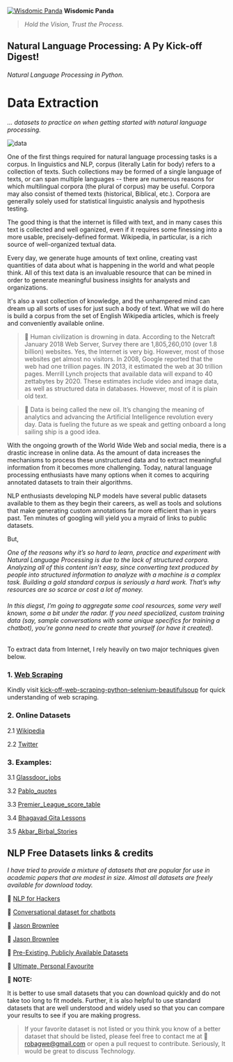 [![Wisdomic Panda](https://github.com/robagwe/wisdomic-panda/blob/master/imgs/panda.png)](http://www.rohanbagwe.com/)  **Wisdomic Panda**
> *Hold the Vision, Trust the Process.*


## Natural Language Processing: A Py Kick-off Digest! 
###### Natural Language Processing in Python.

# Data Extraction
*... datasets to practice on when getting started with natural language processing.*

![data](https://github.com/robagwe/wisdomic-panda/blob/master/imgs/data.gif)


One of the first things required for natural language processing tasks is a corpus. In linguistics and NLP, corpus (literally Latin for body) refers to a collection of texts. Such collections may be formed of a single language of texts, or can span multiple languages -- there are numerous reasons for which multilingual corpora (the plural of corpus) may be useful. Corpora may also consist of themed texts (historical, Biblical, etc.). Corpora are generally solely used for statistical linguistic analysis and hypothesis testing.


The good thing is that the internet is filled with text, and in many cases this text is collected and well oganized, even if it requires some finessing into a more usable, precisely-defined format. Wikipedia, in particular, is a rich source of well-organized textual data. 

Every day, we generate huge amounts of text online, creating vast quantities of data about what is happening in the world and what people think. All of this text data is an invaluable resource that can be mined in order to generate meaningful business insights for analysts and organizations. 

It's also a vast collection of knowledge, and the unhampered mind can dream up all sorts of uses for just such a body of text.
What we will do here is build a corpus from the set of English Wikipedia articles, which is freely and conveniently available online.

> :pushpin: Human civilization is drowning in data. According to the Netcraft January 2018 Web Server, Survey there are 1,805,260,010 (over 1.8 billion) websites. Yes, the Internet is very big. However, most of those websites get almost no visitors.
In 2008, Google reported that the web had one trillion pages. IN 2013, it estimated the web at 30 trillion pages. Merrill Lynch projects that available data will expand to 40 zettabytes by 2020. These estimates include video and image data, as well as structured data in databases. However, most of it is plain old text. 

> :pushpin: Data is being called the new oil. It’s changing the meaning of analytics and advancing the Artificial Intelligence revolution every day. Data is fueling the future as we speak and getting onboard a long sailing ship is a good idea.



With the ongoing growth of the World Wide Web and social media, there is a drastic increase in online data. As the amount of data increases the mechanisms to process these unstructured data and to extract meaningful information from it becomes more challenging.
Today, natural language processing enthusiasts have many options when it comes to acquiring annotated datasets to train their algorithms. 


NLP enthusiasts developing NLP models have several public datasets available to them as they begin their careers, as well as tools and solutions that make generating custom annotations far more efficient than in years past.
Ten minutes of googling will yield you a myraid of links to public datasets.

But,

*One of the reasons why it’s so hard to learn, practice and experiment with Natural Language Processing is due to the lack of structured corpora. Analyzing all of this content isn’t easy, since converting text produced by people into structured information to analyze with a machine is a complex task. Building a gold standard corpus is seriously a hard work. That’s why resources are so scarce or cost a lot of money.*

###### In this diegst, I’m going to aggregate some cool resources, some very well known, some a bit under the radar. If you need specialized, custom training data (say, sample conversations with some unique specifics for training a chatbot), you’re gonna need to create that yourself (or have it created). 

To extract data from Internet, I rely heavily on two major techniques given below.

### 1. [Web Scraping](https://github.com/robagwe/kick-off-web-scraping-python-selenium-beautifulsoup)
Kindly visit [kick-off-web-scraping-python-selenium-beautifulsoup](https://github.com/robagwe/kick-off-web-scraping-python-selenium-beautifulsoup) for quick understanding of web scraping.
### 2. Online Datasets

   2.1 [Wikipedia](https://github.com/robagwe/kick-off-NLP-Natural_Language_Processing-Python/blob/master/0_Data_Extraction/wiki_Corpus/wikipedia_DataExtract.py)
   
   2.2 [Twitter](https://github.com/robagwe/kick-off-NLP-Natural_Language_Processing-Python/blob/master/0_Data_Extraction/twitter/twitterDataExtract.py)

### 3. Examples:

   3.1 [Glassdoor_jobs](https://github.com/robagwe/kick-off-web-scraping-python-selenium-beautifulsoup/tree/master/glassdoor_jobs)
   
   3.2 [Pablo_quotes](https://github.com/robagwe/kick-off-web-scraping-python-selenium-beautifulsoup/tree/master/pablo_quotes)
   
   3.3 [Premier_League_score_table](https://github.com/robagwe/kick-off-web-scraping-python-selenium-beautifulsoup/tree/master/premier_league_score_table)
   
   3.4 [Bhagavad Gita Lessons](https://github.com/robagwe/kick-off-NLP-Natural_Language_Processing-Python/blob/master/0_Data_Extraction/ScrapDataK/scrapDataKCDIssue.py)
   
   3.5 [Akbar_Birbal_Stories](https://github.com/robagwe/kick-off-NLP-Natural_Language_Processing-Python/blob/master/0_Data_Extraction/Eg_Data_Extraction_WebScarping/quickDataScrap.py)

## NLP Free Datasets links & credits
*I have tried to provide a mixture of datasets that are popular for use in academic papers that are modest in size.
Almost all datasets are freely available for download today.*

:open_file_folder: [NLP for Hackers](https://nlpforhackers.io/corpora/)

:open_file_folder: [Conversational dataset for chatbots](http://freeconnection.blogspot.com/2016/04/conversational-datasets-for-train.html)

:open_file_folder: [Jason Brownlee ](https://machinelearningmastery.com/datasets-natural-language-processing/)

:open_file_folder: [Jason Brownlee ](https://machinelearningmastery.com/datasets-natural-language-processing/)

:open_file_folder: [Pre-Existing, Publicly Available Datasets](https://mighty.ai/blog/training-data-for-nlp-algorithms-your-options-for-collecting-or-creating-annotated-datasets/)

:open_file_folder: [Ultimate, Personal Favourite](https://www.analyticsvidhya.com/blog/2018/05/24-ultimate-data-science-projects-to-boost-your-knowledge-and-skills/)

:pushpin: **NOTE:**

It is better to use small datasets that you can download quickly and do not take too long to fit models. Further, it is also helpful to use standard datasets that are well understood and widely used so that you can compare your results to see if you are making progress.


> If your favorite dataset is not listed or you think you know of a better dataset that should be listed, please feel free to contact me at :email: robagwe@gmail.com or open a pull request to contribute.
Seriously, It would be great to discuss Technology.





